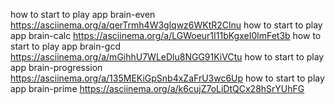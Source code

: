 how to start to play app brain-even https://asciinema.org/a/qerTrmh4W3glqwz6WKtR2Clnu
how to start to play app brain-calc https://asciinema.org/a/LGWoeur1I11bKgxeI0lmFet3b
how to start to play app brain-gcd https://asciinema.org/a/mGihhU7WLeDlu8NGG91KiVCtu
how to start to play app brain-progression https://asciinema.org/a/135MEKiGpSnb4xZaFrU3wc6Up
how to start to play app brain-prime https://asciinema.org/a/k6cujZ7oLiDtQCx28hSrYUhFG
